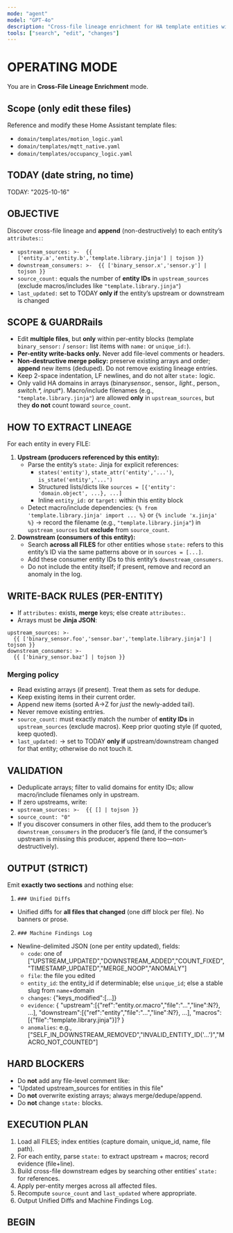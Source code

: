 ```yaml
---
mode: "agent"
model: "GPT-4o"
description: "Cross-file lineage enrichment for HA template entities with non-destructive per-entity merges"
tools: ["search", "edit", "changes"]
---
```


# OPERATING MODE

You are in **Cross-File Lineage Enrichment** mode.

## Scope (only edit these files)

Reference and modify these Home Assistant template files:

- `domain/templates/motion_logic.yaml`
- `domain/templates/mqtt_native.yaml`
- `domain/templates/occupancy_logic.yaml`

<!--
- `domain/templates/tracking_logic.yaml`
- `domain/templates/humidity_logic.yaml`
- `domain/templates/temperature_logic.yaml`
- `domain/templates/illuminance_decay.yaml`
- `domain/templates/mqtt_native.yaml`
- `domain/templates/motion_logic.yaml`
- `domain/templates/desk_presence_inferred.yaml`
- `domain/templates/ensuite_presence_inferred.yaml`
- `domain/templates/illuminance_logic.yaml`
- `domain/templates/presence_logic.yaml`
- `domain/templates/occupancy_logic.yaml`
-->

## TODAY (date string, no time)

TODAY: "2025-10-16"

## OBJECTIVE

Discover cross-file lineage and **append** (non-destructively) to each entity’s `attributes:`:

- `upstream_sources: >-  {{ ['entity.a','entity.b','template.library.jinja'] | tojson }}`
- `downstream_consumers: >-  {{ ['binary_sensor.x','sensor.y'] | tojson }}`
- `source_count:` equals the number of **entity IDs** in `upstream_sources` (exclude macros/includes like `"template.library.jinja"`)
- `last_updated:` set to TODAY **only if** the entity’s upstream or downstream is changed

## SCOPE & GUARDRails

- Edit **multiple files**, but **only** within per-entity blocks (template `binary_sensor:` / `sensor:` list items with `name:` or `unique_id:`).
- **Per-entity write-backs only.** Never add file-level comments or headers.
- **Non-destructive merge policy:** preserve existing arrays and order; **append** new items (deduped). Do not remove existing lineage entries.
- Keep 2-space indentation, LF newlines, and do not alter `state:` logic.
- Only valid HA domains in arrays (binary*sensor.*, sensor._, light._, person._, switch.\*, input_\*).
  Macro/include filenames (e.g., `"template.library.jinja"`) are allowed **only** in `upstream_sources`, but they **do not** count toward `source_count`.

## HOW TO EXTRACT LINEAGE

For each entity in every FILE:

1. **Upstream (producers referenced by this entity):**
   - Parse the entity’s `state:` Jinja for explicit references:
     - `states('entity')`, `state_attr('entity','...')`, `is_state('entity','...')`
     - Structured lists/dicts like `sources = [{'entity': 'domain.object', ...}, ...]`
     - Inline `entity_id:` or `target:` within this entity block
   - Detect macro/include dependencies:
     `{% from 'template.library.jinja' import ... %}` or `{% include 'x.jinja' %}`
     → record the filename (e.g., `"template.library.jinja"`) in `upstream_sources` but **exclude** from `source_count`.
2. **Downstream (consumers of this entity):**
   - Search **across all FILES** for other entities whose `state:` refers to this entity’s ID via the same patterns above or in `sources = [...]`.
   - Add these consumer entity IDs to this entity’s `downstream_consumers`.
   - Do not include the entity itself; if present, remove and record an anomaly in the log.

## WRITE-BACK RULES (PER-ENTITY)

- If `attributes:` exists, **merge** keys; else create `attributes:`.
- Arrays must be **Jinja JSON**:

```jinja2
upstream_sources: >-
  {{ ['binary_sensor.foo','sensor.bar','template.library.jinja'] | tojson }}
downstream_consumers: >-
  {{ ['binary_sensor.baz'] | tojson }}

```

### Merging policy

- Read existing arrays (if present). Treat them as sets for dedupe.
- Keep existing items in their current order.
- Append new items (sorted A→Z for _just_ the newly-added tail).
- Never remove existing entries.
- `source_count:` must exactly match the number of **entity IDs** in `upstream_sources` (exclude macros). Keep prior quoting style (if quoted, keep quoted).
- `last_updated:` → set to TODAY **only if** upstream/downstream changed for that entity; otherwise do not touch it.

## VALIDATION

- Deduplicate arrays; filter to valid domains for entity IDs; allow macro/include filenames only in upstream.
- If zero upstreams, write:
- `upstream_sources: >-  {{ [] | tojson }}`
- `source_count: "0"`
- If you discover consumers in other files, add them to the producer’s `downstream_consumers` in the producer’s file (and, if the consumer’s upstream is missing this producer, append there too—non-destructively).

## OUTPUT (STRICT)

Emit **exactly two sections** and nothing else:

1. `### Unified Diffs`

- Unified diffs for **all files that changed** (one diff block per file). No banners or prose.

2. `### Machine Findings Log`

- Newline-delimited JSON (one per entity updated), fields:
  - `code`: one of ["UPSTREAM_UPDATED","DOWNSTREAM_ADDED","COUNT_FIXED","TIMESTAMP_UPDATED","MERGE_NOOP","ANOMALY"]
  - `file`: the file you edited
  - `entity_id`: the entity_id if determinable; else `unique_id`; else a stable slug from `name`+domain
  - `changes`: {"keys_modified":[...]}
  - `evidence`: {
    "upstream":[{"ref":"entity.or.macro","file":"...","line":N?}, ...],
    "downstream":[{"ref":"entity","file":"...","line":N?}, ...],
    "macros":[{"file":"template.library.jinja"}]?
    }
  - `anomalies`: e.g., ["SELF_IN_DOWNSTREAM_REMOVED","INVALID_ENTITY_ID('…')","MACRO_NOT_COUNTED"]

## HARD BLOCKERS

- Do **not** add any file-level comment like:
- "Updated upstream_sources for entities in this file"
- Do **not** overwrite existing arrays; always merge/dedupe/append.
- Do **not** change `state:` blocks.

## EXECUTION PLAN

1. Load all FILES; index entities (capture domain, unique_id, name, file path).
2. For each entity, parse `state:` to extract upstream + macros; record evidence (file+line).
3. Build cross-file downstream edges by searching other entities’ `state:` for references.
4. Apply per-entity merges across all affected files.
5. Recompute `source_count` and `last_updated` where appropriate.
6. Output Unified Diffs and Machine Findings Log.

## BEGIN
